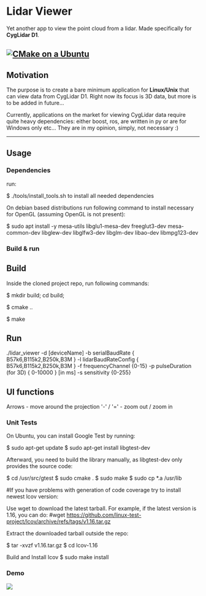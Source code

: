 # Lidar Viewer

Yet another app to view the point cloud from a lidar. Made specifically for __CygLidar D1__.

[![CMake on a Ubuntu](https://github.com/pawelsmyczek/lidar_viewer/actions/workflows/cmake-single-platform.yml/badge.svg?branch=main)](https://github.com/pawelsmyczek/lidar_viewer/actions/workflows/cmake-single-platform.yml)
---

## Motivation
The purpose is to create a bare minimum application for __Linux/Unix__ that can view data from CygLidar D1.
Right now its focus is 3D data, but more is to be added in future...

Currently, applications on the market for viewing CygLidar data require quite heavy dependencies:
either boost, ros, are written in py or are for Windows only etc... They are in my opinion, simply, not necessary :)

---

## Usage

### Dependencies

run:

$ ./tools/install_tools.sh to install all needed dependencies

On debian based distributions run following command to install necessary for OpenGL (assuming OpenGL is not present):

$ sudo apt install -y mesa-utils libglu1-mesa-dev freeglut3-dev mesa-common-dev libglew-dev libglfw3-dev libglm-dev libao-dev libmpg123-dev

### Build & run

## Build

Inside the cloned project repo, run following commands:

$ mkdir build; cd build;

$ cmake ..

$ make

## Run

./lidar_viewer
            -d [deviceName]
            -b serialBaudRate { B57k6,B115k2,B250k,B3M }
            -l lidarBaudRateConfig { B57k6,B115k2,B250k,B3M }
            -f frequencyChannel {0-15}
            -p pulseDuration (for 3D) { 0-10000 } [in ms]
            -s sensitivity {0-255}

## UI functions

Arrows - move around the projection
'-' / '=' - zoom out / zoom in

### Unit Tests

On Ubuntu, you can install Google Test by running:

$ sudo apt-get update
$ sudo apt-get install libgtest-dev

Afterward, you need to build the library manually, as libgtest-dev only provides the source code:

$ cd /usr/src/gtest
$ sudo cmake .
$ sudo make
$ sudo cp *.a /usr/lib


#If you have problems with generation of code coverage try to install newest lcov version:

Use wget to download the latest tarball. For example, if the latest version is 1.16, you can do:
#wget https://github.com/linux-test-project/lcov/archive/refs/tags/v1.16.tar.gz

Extract the downloaded tarball outside the repo:

$ tar -xvzf v1.16.tar.gz
$ cd lcov-1.16

Build and Install lcov
$ sudo make install

### Demo

<img src="https://github.com/pawelsmyczek/lidar_viewer/blob/main/assets/demo22.gif" />

